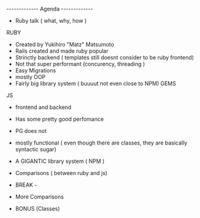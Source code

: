 ------------- Agenda -------------

- Ruby talk ( what, why, how )

RUBY

- Created by Yukihiro "Matz" Matsumoto
- Rails created and made ruby popular
- Strinctly backend ( templates still doesnt consider to be ruby frontend)
- Not that super performant (concurency, threading )
- Easy Migrations
- mostly OOP 
- Fairly big library system ( buuuut not even close to NPM)
GEMS

JS
- frontend and backend 
- Has some pretty good perfomance
- PG does not
- mostly functional ( even though there are classes, they are basically syntactic sugar)
- A GIGANTIC library system ( NPM )

- Comparisons ( between ruby and js)
- BREAK - 
- More Comparisons
- BONUS (Classes)

